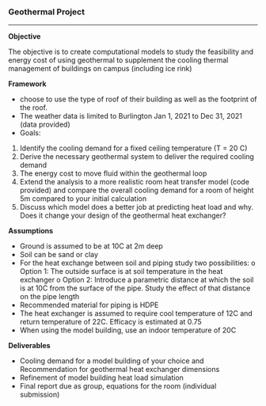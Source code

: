 ### Geothermal Project
---

**Objective**

The objective is to create computational models to study the feasibility and energy cost of using geothermal to supplement the cooling thermal management of buildings on campus (including ice rink)

**Framework**

- choose to use the type of roof of their building as well as the footprint of the roof. 
- The weather data is limited to Burlington Jan 1, 2021 to Dec 31, 2021 (data provided)
- Goals:
1.	Identify the cooling demand for a fixed ceiling temperature (T = 20 C)
2.	Derive the necessary geothermal system to deliver the required cooling demand
3.	The energy cost to move fluid within the geothermal loop
4.	Extend the analysis to a more realistic room heat transfer model (code provided) and compare the overall cooling demand for a room of height 5m compared to your initial calculation
5.	Discuss which model does a better job at predicting heat load and why. Does it change your design of the geothermal heat exchanger?


 **Assumptions**
 
- Ground is assumed to be at 10C at 2m deep
- Soil can be sand or clay
- For the heat exchange between soil and piping study two possibilities: 
o	Option 1: The outside surface is at soil temperature in the heat exchanger
o	Option 2: Introduce a parametric distance at which the soil is at 10C from the surface of the pipe. Study the effect of that distance on the pipe length
- Recommended material for piping is HDPE
- The heat exchanger is assumed to require cool temperature of 12C and return temperature of 22C. Efficacy is estimated at 0.75
- When using the model building, use an indoor temperature of 20C

**Deliverables**

- Cooling demand for a model building of your choice and Recommendation for geothermal heat exchanger dimensions
- Refinement of model building heat load simulation
- Final report due as group, equations  for the room (individual submission)
